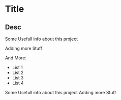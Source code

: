 # Title

## Desc


Some Usefull info about this project

Adding more Stuff

And More:

* List 1
* List 2
* List 3
* List 4

Some Usefull info about this project
Adding more Stuff


